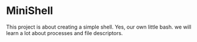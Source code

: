 # MiniShell
This project is about creating a simple shell.
Yes, our own little bash.
we will learn a lot about processes and file descriptors.
